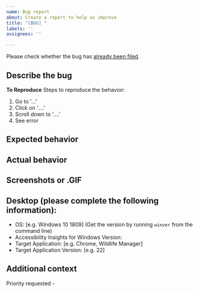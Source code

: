 ```yaml
---
name: Bug report
about: Create a report to help us improve
title: "[BUG] "
labels: ''
assignees: ''

---
```

Please check whether the bug has [already been filed](https://github.com/Microsoft/axe-windows/issues).

## Describe the bug

<!-- A clear and concise description of what the bug is. -->

**To Reproduce**
Steps to reproduce the behavior:

1. Go to '...'
2. Click on '....'
3. Scroll down to '....'
4. See error

## Expected behavior

<!-- A clear and concise description of what you expected to happen. -->

## Actual behavior

<!-- What actually happened. -->

## Screenshots or .GIF

<!-- If applicable, add screenshots to help explain your problem. -->

## Desktop (please complete the following information):

 - OS: [e.g. Windows 10 1809] (Get the version by running `winver` from the command line)
 - Accessibility Insights for Windows Version:
 - Target Application: [e.g. Chrome, Wildlife Manager]
 - Target Application Version: [e.g. 22]

## Additional context

Priority requested -
<!-- Add any other context about the problem here. -->
